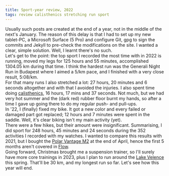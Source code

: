 ```yaml
---
title: Sport-year review, 2022
tags: review calisthenics stretching run sport
---
```

Usually such posts are created at the end of a year, not in the middle of the next's January. The reason of this delay is that I had to set up my new tablet-PC, a Microsoft Surface (5 Pro) and configure Git, gpg to sign the commits and Jekyll to pre-check the modifications on the site. I wanted a clear, simple solution. Well, I learnt there's no such.  
Let's get to the point: the top sport I recorded the most time with in 2022 is running, moved my legs for 125 hours and 55 minutes, accomplished 1304.05 km during that time. I think the hardest run was the Generali Night Run in Budapest where I aimed a 5/km pace, and I finished with a very close result, 5:08/km.  
For that many runs I also stretched a lot: 27 hours, 20 minutes and 6 seconds altogether and with that I avoided the injuries. I also spent time doing [calisthenics](https://en.wikipedia.org/wiki/Calisthenics), 16 hours, 17 mins and 37 seconds. Not much, but we had very hot summer and the (dark red) rubber floor burnt my hands, so after a time I gave up going there to do my regular push- and pull-ups.  
In '22, I (finally) fixed my bike. It got a new color and every failed or damaged part got replaced; 12 hours and 7 minutes were spent in the saddle. Well, it's clear biking isn't my main activity (yet).  
There were a few hikes, but their amount were insignificant. Summarising, I did sport for 248 hours, 45 minutes and 24 seconds during the 352 activities I recorded with my watches. I wanted to compare this results with 2021, but I bought the [Polar Vantage M2](https://www.polar.com/en/vantage/m2) at the end of April, hence the first 5 months aren't covered in [Flow](https://flow.polar.com/).  
Going forward, Christmas brought me a suspension trainer, so I'll surely have more core trainings in 2023, plus I plan to run around the [Lake Velence](https://en.wikipedia.org/wiki/Lake_Velence) this spring. That'll be 30 km, and my longest run so far. Let's see how this year will end.